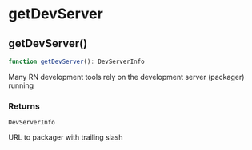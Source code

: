 # getDevServer

## getDevServer()

```ts
function getDevServer(): DevServerInfo
```

Many RN development tools rely on the development server (packager) running

### Returns

`DevServerInfo`

URL to packager with trailing slash
